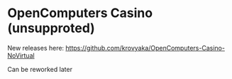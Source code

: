 # OpenComputers Casino (unsupproted)

New releases here:
https://github.com/krovyaka/OpenComputers-Casino-NoVirtual

Can be reworked later
